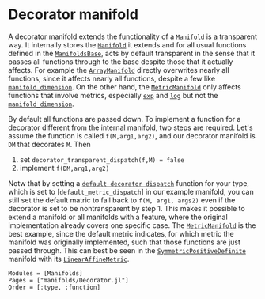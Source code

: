 # Decorator manifold

A decorator manifold extends the functionality of a [`Manifold`](@ref) is a transparent way.
It internally stores the [`Manifold`](@ref) it extends and for all usual functions
defined in the [`ManifoldsBase`](interface.md), acts by default transparent in the sense that it passes all functions through to the base despite those that it actually affects.
For example the [`ArrayManifold`](@ref) directly overwrites nearly all functions, since it affects nearly all functions, despite a few like [`manifold_dimension`](@ref). On the other hand, the [`MetricManifold`](@ref) only affects functions
that involve metrics, especially [`exp`](@ref) and [`log`](@ref) but not the [`manifold_dimension`](@ref).

By default all functions are passed down. To implement a function for a decorator
different from the internal manifold, two steps are required. Let's assume the function is called `f(M,arg1,arg2)`, and our decorator manifold is `DM` that decorates `M`. Then

1. set `decorator_transparent_dispatch(f,M) = false`
2. implement `f(DM,arg1,arg2)`

Notw that by setting a [`default_decorator_dispatch`](@ref) function for your type,
which is set to [`default_metric_dispatch`] in our example manifold, you can still set the default matric to fall back to `f(M, arg1, args2)` even if the decorator is set to be nontransparent by step 1.
This makes it possible to extend a manifold or all manifolds with a feature, where the original implementation already covers one specific case. The [`MetricManifold`](@ref) is the best example, since the default metric indicates, for which metric the manifold was originally implemented, such that those functions are just passed through.
This can best be seen in the [`SymmetricPositiveDefinite`](@ref) manifold with its [`LinearAffineMetric`](@ref).

```@autodocs
Modules = [Manifolds]
Pages = ["manifolds/Decorator.jl"]
Order = [:type, :function]
```